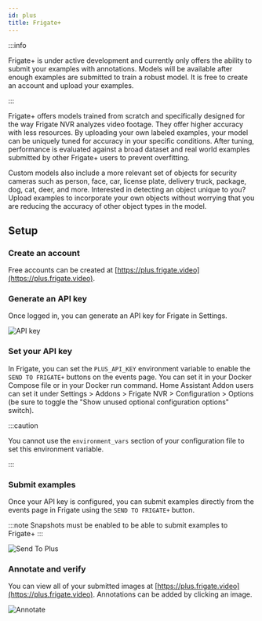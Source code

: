 ```yaml
---
id: plus
title: Frigate+
---
```


:::info

Frigate+ is under active development and currently only offers the ability to submit your examples with annotations. Models will be available after enough examples are submitted to train a robust model. It is free to create an account and upload your examples.

:::

Frigate+ offers models trained from scratch and specifically designed for the way Frigate NVR analyzes video footage. They offer higher accuracy with less resources. By uploading your own labeled examples, your model can be uniquely tuned for accuracy in your specific conditions. After tuning, performance is evaluated against a broad dataset and real world examples submitted by other Frigate+ users to prevent overfitting.

Custom models also include a more relevant set of objects for security cameras such as person, face, car, license plate, delivery truck, package, dog, cat, deer, and more. Interested in detecting an object unique to you? Upload examples to incorporate your own objects without worrying that you are reducing the accuracy of other object types in the model.

## Setup

### Create an account

Free accounts can be created at [https://plus.frigate.video](https://plus.frigate.video).

### Generate an API key

Once logged in, you can generate an API key for Frigate in Settings.

![API key](/img/plus-api-key-min.png)

### Set your API key

In Frigate, you can set the `PLUS_API_KEY` environment variable to enable the `SEND TO FRIGATE+` buttons on the events page. You can set it in your Docker Compose file or in your Docker run command. Home Assistant Addon users can set it under Settings > Addons > Frigate NVR > Configuration > Options (be sure to toggle the "Show unused optional configuration options" switch).

:::caution

You cannot use the `environment_vars` section of your configuration file to set this environment variable.

:::

### Submit examples

Once your API key is configured, you can submit examples directly from the events page in Frigate using the `SEND TO FRIGATE+` button.

:::note
Snapshots must be enabled to be able to submit examples to Frigate+
:::

![Send To Plus](/img/send-to-plus.png)

### Annotate and verify

You can view all of your submitted images at [https://plus.frigate.video](https://plus.frigate.video). Annotations can be added by clicking an image.

![Annotate](/img/annotate.png)
